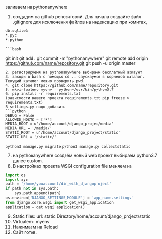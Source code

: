 заливаем на pythonanywhere
1. создадим на github репозиторий.
Для начала создайте файл .gitignore для исключения файлов на индексацию при комитах, 
```bash
db.sqlite3
*.pyc
*.python
```
    ```bash
git init
    git add .
    git commit -m "pythonanywhere"
    git remote add origin  https://github.com/name/repository.git
    git push -u origin master
```
2. регистрируемя на pythonanywhere выбираем бесплатный аккаунт
3. заходи в bash с помощью cd .. спускаумся в корневой каталог.
Текущий каталог можно проверить pwd.
4. git clone https://github.com/name/repository.git
5. mkvirtualenv myenv --python=/usr/bin/python3.7
6. pip install -r requirements.txt
(зависмости вашего проекта requirements.txt pip freeze > requirements.txt)
В settings.py надо добавить 
```python
DEBUG = False
ALLOWED_HOSTS = ['*']
MEDIA_ROOT = u'/home/account/django_projec/media'
MEDIA_URL = '/media/'
STATIC_ROOT = u'/home/account/django_project/static'
STATIC_URL = '/static/'
```
`python3 manage.py migrate`
`python3 manage.py collectstatic`

7.  на pythonanywhere создаём новый web проект выбираем python3.7
далее custom.
8. В настройках проекта WSGI configuration file меняем на 
```python
import os
import sys
path = '/home/youaccount/dir_with_djangoproject'
if path not in sys.path:
    sys.path.append(path)
os.environ['DJANGO_SETTINGS_MODULE'] = 'app_name.settings'
from django.core.wsgi import get_wsgi_application
application = get_wsgi_application()
```
9. Static files:
url: static
Directory/home/account/django_project/static
10. Virtualenv: myenv
11. Нажимаем на Reload
12. Сайт готов.
